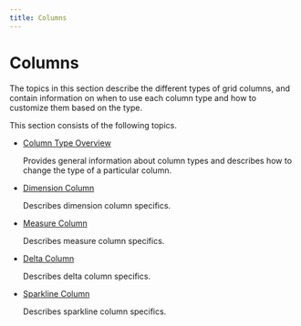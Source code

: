 ```yaml
---
title: Columns
---
```

# Columns
The topics in this section describe the different types of grid columns, and contain information on when to use each column type and how to customize them based on the type.

This section consists of the following topics.
* [Column Type Overview](../../../../../dashboard-for-desktop/articles/dashboard-designer/designing-dashboard-items/grid/columns/column-type-overview.md)
	
	Provides general information about column types and describes how to change the type of a particular column.
* [Dimension Column](../../../../../dashboard-for-desktop/articles/dashboard-designer/designing-dashboard-items/grid/columns/dimension-column.md)
	
	Describes dimension column specifics.
* [Measure Column](../../../../../dashboard-for-desktop/articles/dashboard-designer/designing-dashboard-items/grid/columns/measure-column.md)
	
	Describes measure column specifics.
* [Delta Column](../../../../../dashboard-for-desktop/articles/dashboard-designer/designing-dashboard-items/grid/columns/delta-column.md)
	
	Describes delta column specifics.
* [Sparkline Column](../../../../../dashboard-for-desktop/articles/dashboard-designer/designing-dashboard-items/grid/columns/sparkline-column.md)
	
	Describes sparkline column specifics.
